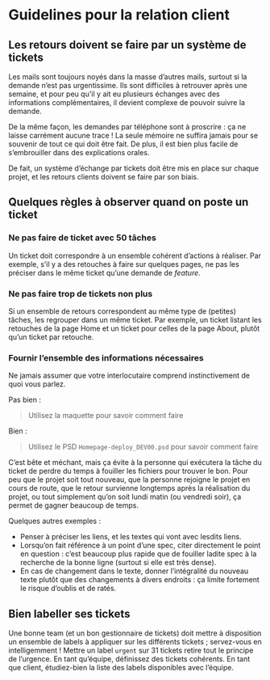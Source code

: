 # Guidelines pour la relation client

## Les retours doivent se faire par un système de tickets

Les mails sont toujours noyés dans la masse d’autres mails, surtout si la demande n’est pas urgentissime. Ils sont difficiles à retrouver après une semaine, et pour peu qu'il y ait eu plusieurs échanges avec des informations complémentaires, il devient complexe de pouvoir suivre la demande.

De la même façon, les demandes par téléphone sont à proscrire : ça ne laisse carrément aucune trace ! La seule mémoire ne suffira jamais pour se souvenir de tout ce qui doit être fait. De plus, il est bien plus facile de s’embrouiller dans des explications orales.

De fait, un système d’échange par tickets doit être mis en place sur chaque projet, et les retours clients doivent se faire par son biais.

## Quelques règles à observer quand on poste un ticket

### Ne pas faire de ticket avec 50 tâches

Un ticket doit correspondre à un ensemble cohérent d’actions à réaliser. Par exemple, s’il y a des retouches à faire sur quelques pages, ne pas les préciser dans le même ticket qu’une demande de *feature*.

### Ne pas faire trop de tickets non plus

Si un ensemble de retours correspondent au même type de (petites) tâches, les regrouper dans un même ticket. Par exemple, un ticket listant les retouches de la page Home et un ticket pour celles de la page About, plutôt qu’un ticket par retouche.

### Fournir l’ensemble des informations nécessaires

Ne jamais assumer que votre interlocutaire comprend instinctivement de quoi vous parlez.

Pas bien :
> Utilisez la maquette pour savoir comment faire

Bien :
> Utilisez le PSD `Homepage-deploy_DEV00.psd` pour savoir comment faire

C’est bête et méchant, mais ça évite à la personne qui exécutera la tâche du ticket de perdre du temps à fouiller les fichiers pour trouver le bon. Pour peu que le projet soit tout nouveau, que la personne rejoigne le projet en cours de route, que le retour survienne longtemps après la réalisation du projet, ou tout simplement qu’on soit lundi matin (ou vendredi soir), ça permet de gagner beaucoup de temps.

Quelques autres exemples :

* Penser à préciser les liens, et les textes qui vont avec lesdits liens.
* Lorsqu’on fait référence à un point d’une spec, citer directement le point en question : c’est beaucoup plus rapide que de fouiller ladite spec à la recherche de la bonne ligne (surtout si elle est très dense).
* En cas de changement dans le texte, donner l’intégralité du nouveau texte plutôt que des changements à divers endroits : ça limite fortement le risque d’oublis et de ratés.

## Bien labeller ses tickets

Une bonne team (et un bon gestionnaire de tickets) doit mettre à disposition un ensemble de labels à appliquer sur les différents tickets ; servez-vous en intelligemment ! Mettre un label `urgent` sur 31 tickets retire tout le principe de l’urgence. En tant qu’équipe, définissez des tickets cohérents. En tant que client, étudiez-bien la liste des labels disponibles avec l’équipe.
